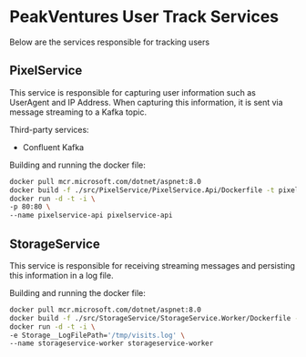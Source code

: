 # PeakVentures User Track Services

Below are the services responsible for tracking users

## PixelService

This service is responsible for capturing user information such as UserAgent and IP Address.
When capturing this information, it is sent via message streaming to a Kafka topic.

Third-party services:
- Confluent Kafka

Building and running the docker file:
```bash
docker pull mcr.microsoft.com/dotnet/aspnet:8.0
docker build -f ./src/PixelService/PixelService.Api/Dockerfile -t pixelservice-api ./src/PixelService/
docker run -d -t -i \
-p 80:80 \
--name pixelservice-api pixelservice-api
```

## StorageService

This service is responsible for receiving streaming messages and persisting this information in a log file.

Building and running the docker file:
```bash
docker pull mcr.microsoft.com/dotnet/aspnet:8.0
docker build -f ./src/StorageService/StorageService.Worker/Dockerfile -t storageservice-worker ./src/StorageService
docker run -d -t -i \
-e Storage__LogFilePath='/tmp/visits.log' \
--name storageservice-worker storageservice-worker
```